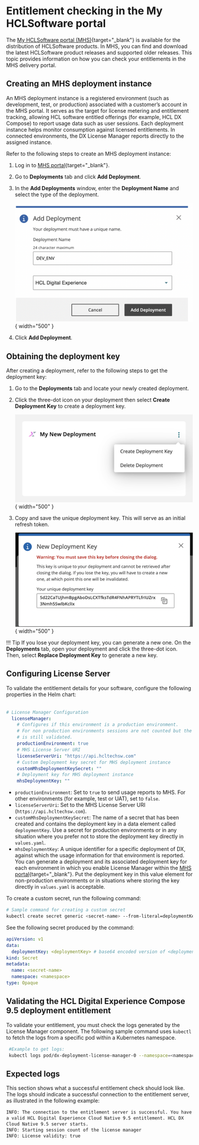 # Entitlement checking in the My HCLSoftware portal

The [My HCLSoftware portal (MHS)](https://support.hcl-software.com/csm?id=kb_article&sysparm_article=KB0109011){target="_blank"} is available for the distribution of HCLSoftware products. In MHS, you can find and download the latest HCLSoftware product releases and supported older releases. This topic provides information on how you can check your entitlements in the MHS delivery portal.

## Creating an MHS deployment instance

An MHS deployment instance is a registered environment (such as development, test, or production) associated with a customer’s account in the MHS portal. It serves as the target for license metering and entitlement tracking, allowing HCL software entitled offerings (for example, HCL DX Compose) to report usage data such as user sessions. Each deployment instance helps monitor consumption against licensed entitlements. In connected environments, the DX License Manager reports directly to the assigned instance.

Refer to the following steps to create an MHS deployment instance:

1. Log in to [MHS portal](https://my.hcltechsw.com/){target="_blank"}.

2. Go to **Deployments** tab and click **Add Deployment**.

3. In the **Add Deployments** window, enter the **Deployment Name** and select the type of the deployment.

    ![Create Deployment](../images/create_deployment.png){ width="500" }

4. Click **Add Deployment**.

## Obtaining the deployment key

After creating a deployment, refer to the following steps to get the deployment key:

1. Go to the **Deployments** tab and locate your newly created deployment.

2. Click the three-dot icon on your deployment then select **Create Deployment Key** to create a deployment key.

    ![More menu](../images/create_dep_key.png){ width="500" }

3. Copy and save the unique deployment key. This will serve as an initial refresh token.

    ![Deployment key](../images/new_deployment_key.png){ width="500" }

!!! Tip
    If you lose your deployment key, you can generate a new one. On the **Deployments** tab, open your deployment and click the three-dot icon. Then, select **Replace Deployment Key** to generate a new key.


## Configuring License Server

To validate the entitlement details for your software, configure the following properties in the Helm chart:

```yaml

# License Manager Configuration
  licenseManager:
    # Configures if this environment is a production environment.
    # For non production environments sessions are not counted but the license
    # is still validated.
    productionEnvironment: true
    # MHS License Server URI
    licenseServerUri: "https://api.hcltechsw.com"
    # Custom Deployment key secret for MHS deployment instance
    customMhsDeploymentKeySecret: ""
    # Deployment key for MHS deployment instance
    mhsDeploymentKey: ""

```

- `productionEnvironment`: Set to `true` to send usage reports to MHS. For other environments (for example, test or UAT), set to `false`.
- `licenseServerUri`: Set to the MHS License Server URI (`https://api.hcltechsw.com`).
- `customMhsDeploymentKeySecret`: The name of a secret that has been created and contains the deployment key in a data element called `deploymentKey`. Use a secret for production environments or in any situation where you prefer not to store the deployment key directly in `values.yaml`.
- `mhsDeploymentKey`: A unique identifier for a specific deployment of DX, against which the usage information for that environment is reported. You can generate a deployment and its associated deployment key for each environment in which you enable License Manager within the [MHS portal](https://my.hcltechsw.com/){target="_blank"}. Put the deployment key in this value element for non-production environments or in situations where storing the key directly in `values.yaml` is acceptable.

To create a custom secret, run the following command:

```sh
# Sample command for creating a custom secret
kubectl create secret generic <secret-name> --from-literal=deploymentKey=<deploymentKey> --namespace=<namespace>
```

See the following secret produced by the command:

```yaml
apiVersion: v1
data:
  deploymentKey: <deploymentKey> # base64 encoded version of <deploymentKey> from the command
kind: Secret
metadata:
  name: <secret-name>
  namespace: <namespace>
type: Opaque
```

## Validating the HCL Digital Experience Compose 9.5 deployment entitlement

To validate your entitlement, you must check the logs generated by the License Manager component. The following sample command uses `kubectl` to fetch the logs from a specific pod within a Kubernetes namespace.

```sh
 #Example to get logs:
 kubectl logs pod/dx-deployment-license-manager-0 --namespace=<namespace>
```

## Expected logs

This section shows what a successful entitlement check should look like. The logs should indicate a successful connection to the entitlement server, as illustrated in the following example:

```log
INFO: The connection to the entitlement server is successful. You have a valid HCL Digital Experience Cloud Native 9.5 entitlement. HCL DX Cloud Native 9.5 server starts.
INFO: Starting session count of the license manager
INFO: License validity: true
```
